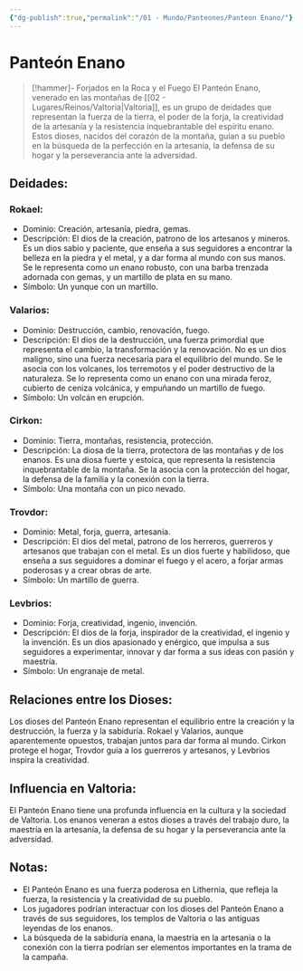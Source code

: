 ```yaml
---
{"dg-publish":true,"permalink":"/01 - Mundo/Panteones/Panteon Enano/"}
---
```



# Panteón Enano

> [!hammer]-  Forjados en la Roca y el Fuego
> El Panteón Enano,  venerado en las montañas de [[02 - Lugares/Reinos/Valtoria\|Valtoria]],  es un grupo de deidades que representan la fuerza de la tierra,  el poder de la forja,  la creatividad de la artesanía y la resistencia inquebrantable del espíritu enano.  Estos dioses,  nacidos del corazón de la montaña,  guían a su pueblo en la búsqueda de la perfección en la artesanía,  la defensa de su hogar y la perseverancia ante la adversidad.

## Deidades:

### Rokael:

* Dominio:  Creación,  artesanía,  piedra,  gemas.
* Descripción:  El dios de la creación,  patrono de los artesanos y mineros.  Es un dios sabio y paciente,  que enseña a sus seguidores a encontrar la belleza en la piedra y el metal,  y a dar forma al mundo con sus manos.   Se le representa como un enano robusto,  con una barba trenzada adornada con gemas,  y un martillo de plata en su mano.
* Símbolo:  Un yunque con un martillo.

### Valarios:

* Dominio:  Destrucción,  cambio,  renovación,  fuego.
* Descripción:  El dios de la destrucción,  una fuerza primordial que representa el cambio,  la transformación y la renovación.  No es un dios maligno,  sino una fuerza necesaria para el equilibrio del mundo.   Se le asocia con los volcanes,  los terremotos y el poder destructivo de la naturaleza.  Se lo representa como un enano con una mirada feroz,  cubierto de ceniza volcánica,  y empuñando un martillo de fuego.
* Símbolo:  Un volcán en erupción.

### Cirkon:

* Dominio:  Tierra,  montañas,  resistencia,  protección.
* Descripción:  La diosa de la tierra,  protectora de las montañas y de los enanos.  Es una diosa fuerte y estoica,  que representa la resistencia inquebrantable de la montaña.   Se la asocia con la protección del hogar,  la defensa de la familia y la conexión con la tierra.
* Símbolo:  Una montaña con un pico nevado.

### Trovdor:

* Dominio:  Metal,  forja,  guerra,  artesanía.
* Descripción:  El dios del metal,  patrono de los herreros,  guerreros y artesanos que trabajan con el metal.  Es un dios fuerte y habilidoso,  que enseña a sus seguidores a dominar el fuego y el acero,  a forjar armas poderosas y a crear obras de arte.  
* Símbolo:  Un martillo de guerra.

### Levbrios:

* Dominio:  Forja,  creatividad,  ingenio,  invención.
* Descripción:  El dios de la forja,  inspirador de la creatividad,  el ingenio y la invención.  Es un dios apasionado y enérgico,  que impulsa a sus seguidores a experimentar,  innovar y dar forma a sus ideas con pasión y maestría.  
* Símbolo:  Un engranaje de metal.

## Relaciones entre los Dioses:

Los dioses del Panteón Enano representan el equilibrio entre la creación y la destrucción,  la fuerza y la sabiduría.  Rokael y Valarios,  aunque aparentemente opuestos,  trabajan juntos para dar forma al mundo.  Cirkon protege el hogar,  Trovdor guía a los guerreros y artesanos,  y Levbrios inspira la creatividad.

## Influencia en Valtoria:

El Panteón Enano tiene una profunda influencia en la cultura y la sociedad de Valtoria.  Los enanos veneran a estos dioses a través del trabajo duro,  la maestría en la artesanía,  la defensa de su hogar y la perseverancia ante la adversidad.

## Notas:

* El Panteón Enano es una fuerza poderosa en Lithernia,  que refleja la fuerza,  la resistencia y la creatividad de su pueblo.
* Los jugadores podrían interactuar con los dioses del Panteón Enano a través de sus seguidores,  los templos de Valtoria o las antiguas leyendas de los enanos.
* La búsqueda de la sabiduría enana,  la maestría en la artesanía o la conexión con la tierra podrían ser elementos importantes en la trama de la campaña.

```